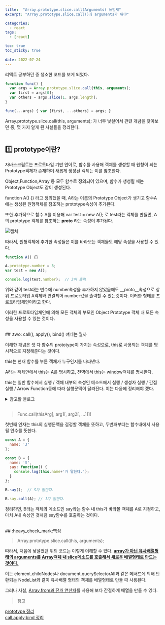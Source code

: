 ```yaml
---
title:  "Array.prototype.slice.call(Arguments) 쓰임새"
excerpt: "Array.prototype.slice.call()과 arguments가 뭐야"

categories: 
  - react
tags:
  - [react]

toc: true
toc_sticky: true
 
date: 2022-07-24
---
```


리액트 공부하던 중 생소한 코드를 보게 되었다.

```javascript
function func() {
  var args = Array.prototype.slice.call(this, arguments);
  var first = args[0];
  var others = args.slice(1, args.length);
}

func(...args) { var [first, ...others] = args; }
```

Array.prototype.slice.call(this, arguments);
가 너무 낯설어서 관련 개념을 찾아보던 중, 몇 가지 알게 된 사실들을 정리한다.<br><br>


## :one: prototype이란?

자바스크립트는 프로토타입 기반 언어로, 함수를 사용해 객체를 생성할 때 원형이 되는 Prototype객체가 존재하며 새롭게 생성된 객체는 이를 참조한다.

Object,Function,Array 등 모두 함수로 정의되어 있으며, 함수가 생성될 때는 Prototype Object도 같이 생성된다.

function A() {} 라고 정의했을 때,
A라는 이름의 Prototype Object가 생기고
함수A에는 생성된 원형객체를 참조하는 prototype속성이 추가된다.

또한 추가적으로 함수 A를 이용해 var test = new A(); 로 test라는 객체를 만들면, A의 prototype 객체를 참조하는 __proto__ 라는 속성이 추가된다. 


![캡처](https://user-images.githubusercontent.com/71758210/180632889-44874bd9-695a-443f-aa10-8929c414fd3a.PNG)

따라서, 원형객체에 추가한 속성들은 이를 바라보는 객체들도 해당 속성을 사용할 수 있다.

```javascript
function A() {}

A.prototype.number = 3;
var test = new A();

console.log(test.number);  // 3이 출력
```
위와 같이 test라는 변수에 number속성을 추가하지 않았음에도 __proto__속성으로 상위 프로토타입 A객체와 연결되어  number값을 출력할 수 있는것이다. 이러한 형태를 프로토타입체인이라고 한다.

이러한 프로토타입체인에 의해 모든 객체의 부모인 Object Prototype 객체 내 모든 속성을 사용할 수 있는 것이다. 

<br>
## :two: call(), apply(), bind() 얘네는 뭘까

이해한 개념은 셋 다 함수의 prototype이 가지는 속성으로, this로 사용되는 객체를 명시적으로 지정해준다는 것이다.

this는 현재 함수를 부른 객체가 누구인지를 나타낸다.

A라는 객체안에서 this는 A를 명시하고, 전역에서 this는 window객체를 명시한다. 

this는 일반 함수에서 실행 / 객체 내부의 속성인 메소드에서 실행 / 생성자 실행 / 간접 실행 / Arrow Function등에 따라 실행문맥이 달라진다. 이는 다음에 정리해야 겠다.  
  

<details>
<summary>참고할 블로그</summary>
<div markdown="1">
[this 정리](https://kim-solshar.tistory.com/42)
[스코프와 클로저](https://kim-solshar.tistory.com/39)
</div>
</details>
<br>

> Func.call(thisArg[, arg1[, arg2[, ...]]])

첫번째 인자는 this의 실행문맥을 결정할 객체를 뜻하고,
두번째부터는 함수내에서 사용될 인수를 뜻한다.

```javascript
const A = {
  name: 'J'
};

const B = {
  name: 'S',
  say: function() {
    console.log(this.name+'가 말한다.');
  }
};

B.say();  // S가 말한다.

B.say.call(A); // J가 말한다.
```

정리하면, B라는 객체의 메소드인 say라는 함수 내 this가 바라볼 객체를 A로 지정하고, 마치 A내 속성인 것처럼 say함수를 호출하는 것이다.

<br>
## :heavy_check_mark:핵심

> Array.prototype.slice.call(this, arguments);

따라서, 처음에 낯설었던 위의 코드는 이렇게 이해할 수 있다.
<u color="red"><strong>array가 아닌 유사배열형태의 arguments를 Array객체 내 slice메소드를 호출해서 새로운 배열형태로 만드는 것이다.</strong></u>

이는 element.childNodes나 document.querySelectorAll과 같은 메서드에 의해 반환되는 NodeList와 같이 유사배열 형태의 객체를 배열형태로 만들 때 사용된다.


그러나 사실, 
<u color="red">Array.from과 전개 연산자</u>를 사용해 보다 간결하게 배열을 만들 수 있다.
  
    
      
> 참고

[prototype 정리](https://www.nextree.co.kr/p7323/)<br>
[call,apply,bind 정리](https://aljjabaegi.tistory.com/524)








